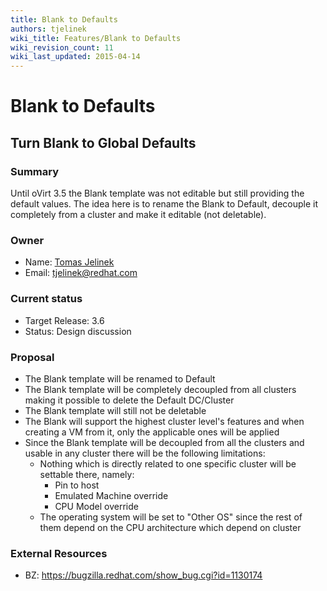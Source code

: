 ```yaml
---
title: Blank to Defaults
authors: tjelinek
wiki_title: Features/Blank to Defaults
wiki_revision_count: 11
wiki_last_updated: 2015-04-14
---
```


# Blank to Defaults

## Turn Blank to Global Defaults

### Summary

Until oVirt 3.5 the Blank template was not editable but still providing the default values. The idea here is to rename the Blank to Default, decouple it completely from a cluster and make it editable (not deletable).

### Owner

*   Name: [Tomas Jelinek](User:TJelinek)
*   Email: <tjelinek@redhat.com>

### Current status

*   Target Release: 3.6
*   Status: Design discussion

### Proposal

*   The Blank template will be renamed to Default
*   The Blank template will be completely decoupled from all clusters making it possible to delete the Default DC/Cluster
*   The Blank template will still not be deletable
*   The Blank will support the highest cluster level's features and when creating a VM from it, only the applicable ones will be applied
*   Since the Blank template will be decoupled from all the clusters and usable in any cluster there will be the following limitations:
    -   Nothing which is directly related to one specific cluster will be settable there, namely:
        -   Pin to host
        -   Emulated Machine override
        -   CPU Model override
    -   The operating system will be set to "Other OS" since the rest of them depend on the CPU architecture which depend on cluster

### External Resources

*   BZ: <https://bugzilla.redhat.com/show_bug.cgi?id=1130174>
